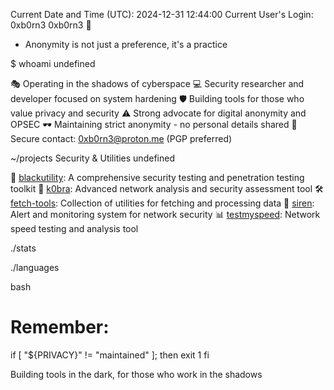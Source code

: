 Current Date and Time (UTC): 2024-12-31 12:44:00
Current User's Login: 0xb0rn3
0xb0rn3 🌙

+ Anonymity is not just a preference, it's a practice

$ whoami
undefined

🎭 Operating in the shadows of cyberspace
💻 Security researcher and developer focused on system hardening
🛡️ Building tools for those who value privacy and security
⚠️ Strong advocate for digital anonymity and OPSEC
🕶️ Maintaining strict anonymity - no personal details shared
📧 Secure contact: 0xb0rn3@proton.me (PGP preferred)

~/projects
Security & Utilities
undefined

🔐 [blackutility](https://github.com/0xb0rn3/blackutility): A comprehensive security testing and penetration testing toolkit
🐍 [k0bra](https://github.com/0xb0rn3/k0bra): Advanced network analysis and security assessment tool
🛠️ [fetch-tools](https://github.com/0xb0rn3/fetch-tools): Collection of utilities for fetching and processing data
🚨 [siren](https://github.com/0xb0rn3/siren): Alert and monitoring system for network security
📊 [testmyspeed](https://github.com/0xb0rn3/testmyspeed): Network speed testing and analysis tool

./stats

./languages

bash

# Remember:
if [ "${PRIVACY}" != "maintained" ]; then
    exit 1
fi

Building tools in the dark, for those who work in the shadows
